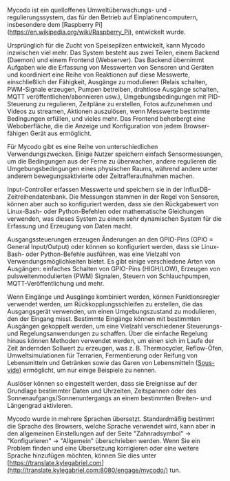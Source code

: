 Mycodo ist ein quelloffenes Umweltüberwachungs- und -regulierungssystem, das für den Betrieb auf Einplatinencomputern, insbesondere dem [Raspberry Pi] (https://en.wikipedia.org/wiki/Raspberry_Pi), entwickelt wurde.

Ursprünglich für die Zucht von Speisepilzen entwickelt, kann Mycodo inzwischen viel mehr. Das System besteht aus zwei Teilen, einem Backend (Daemon) und einem Frontend (Webserver). Das Backend übernimmt Aufgaben wie die Erfassung von Messwerten von Sensoren und Geräten und koordiniert eine Reihe von Reaktionen auf diese Messwerte, einschließlich der Fähigkeit, Ausgänge zu modulieren (Relais schalten, PWM-Signale erzeugen, Pumpen betreiben, drahtlose Ausgänge schalten, MQTT veröffentlichen/abonnieren usw.), Umgebungsbedingungen mit PID-Steuerung zu regulieren, Zeitpläne zu erstellen, Fotos aufzunehmen und Videos zu streamen, Aktionen auszulösen, wenn Messwerte bestimmte Bedingungen erfüllen, und vieles mehr. Das Frontend beherbergt eine Weboberfläche, die die Anzeige und Konfiguration von jedem Browser-fähigen Gerät aus ermöglicht.

Für Mycodo gibt es eine Reihe von unterschiedlichen Verwendungszwecken. Einige Nutzer speichern einfach Sensormessungen, um die Bedingungen aus der Ferne zu überwachen, andere regulieren die Umgebungsbedingungen eines physischen Raums, während andere unter anderem bewegungsaktivierte oder Zeitrafferaufnahmen machen.

Input-Controller erfassen Messwerte und speichern sie in der InfluxDB-Zeitreihendatenbank. Die Messungen stammen in der Regel von Sensoren, können aber auch so konfiguriert werden, dass sie den Rückgabewert von Linux-Bash- oder Python-Befehlen oder mathematische Gleichungen verwenden, was dieses System zu einem sehr dynamischen System für die Erfassung und Erzeugung von Daten macht.

Ausgangssteuerungen erzeugen Änderungen an den GPIO-Pins (GPIO = General Input/Output) oder können so konfiguriert werden, dass sie Linux-Bash- oder Python-Befehle ausführen, was eine Vielzahl von Verwendungsmöglichkeiten bietet. Es gibt einige verschiedene Arten von Ausgängen: einfaches Schalten von GPIO-Pins (HIGH/LOW), Erzeugen von pulsweitenmodulierten (PWM) Signalen, Steuern von Schlauchpumpen, MQTT-Veröffentlichung und mehr.

Wenn Eingänge und Ausgänge kombiniert werden, können Funktionsregler verwendet werden, um Rückkopplungsschleifen zu erstellen, die das Ausgangsgerät verwenden, um einen Umgebungszustand zu modulieren, den der Eingang misst. Bestimmte Eingänge können mit bestimmten Ausgängen gekoppelt werden, um eine Vielzahl verschiedener Steuerungs- und Regelungsanwendungen zu schaffen. Über die einfache Regelung hinaus können Methoden verwendet werden, um einen sich im Laufe der Zeit ändernden Sollwert zu erzeugen, was z. B. Thermocycler, Reflow-Öfen, Umweltsimulationen für Terrarien, Fermentierung oder Reifung von Lebensmitteln und Getränken sowie das Garen von Lebensmitteln ([Sous-vide](https://en.wikipedia.org/wiki/Sous-vide)) ermöglicht, um nur einige Beispiele zu nennen.

Auslöser können so eingestellt werden, dass sie Ereignisse auf der Grundlage bestimmter Daten und Uhrzeiten, Zeitspannen oder des Sonnenaufgangs/Sonnenuntergangs an einem bestimmten Breiten- und Längengrad aktivieren.

Mycodo wurde in mehrere Sprachen übersetzt. Standardmäßig bestimmt die Sprache des Browsers, welche Sprache verwendet wird, kann aber in den allgemeinen Einstellungen auf der Seite "Zahnradsymbol" -> "Konfigurieren" -> "Allgemein" überschrieben werden. Wenn Sie ein Problem finden und eine Übersetzung korrigieren oder eine weitere Sprache hinzufügen möchten, können Sie dies unter [https://translate.kylegabriel.com](http://translate.kylegabriel.com:8080/engage/mycodo/) tun.
